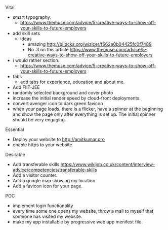 Vital
- smart typography. 
    - https://www.themuse.com/advice/5-creative-ways-to-show-off-your-skills-to-future-employers
- add skill sets 
    - ideas
        - amazing http://bl.ocks.org/wizicer/f662a0b04425fc0f7489
        - No. 3 on this article https://www.themuse.com/advice/5-creative-ways-to-show-off-your-skills-to-future-employers
- i would rather section. 
    - https://www.themuse.com/advice/5-creative-ways-to-show-off-your-skills-to-future-employers
- tabs
    - add tabs for experience, education and about me.
- Add FIIT-JEE
- randomly selected background and cover photo 
- increase the initial render speed by cloud-front deployments.
- convert avenger icon to dark green favicon
- when your page loads, there is a flicker, have a spinner at the beginning and show the page only after everything is set up. The initial spinner should be very engaging.


Essential
- Deploy your website to http://amitkumar.pro
- enable https to your website


Desirable
- Add transferable skills https://www.wikijob.co.uk/content/interview-advice/competencies/transferable-skills
- Add a visitor counter.
- Add a google map showing my location.
- Add a favicon icon for your page.

POC
- implement login functionality
- every time some one opens my website, throw a mail to myself that someone has visited my website.
- make my app installable by progressive web app menifest file.

